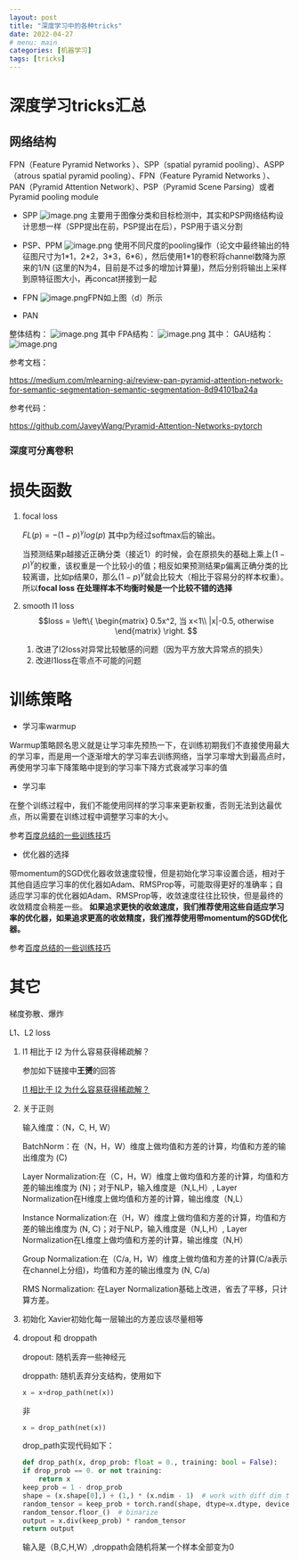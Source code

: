 ```yaml
---
layout: post
title: "深度学习中的各种tricks"
date: 2022-04-27
# menu: main
categories: [机器学习]
tags: [tricks]
---
```



# 深度学习tricks汇总

## 网络结构

FPN（Feature Pyramid Networks ）、SPP（spatial pyramid pooling）、ASPP（atrous spatial pyramid pooling）、FPN（Feature Pyramid Networks ）、PAN（Pyramid Attention Network）、PSP（Pyramid Scene Parsing）或者Pyramid pooling module

+ SPP
![image.png](/深度学习中的各种tricks/8596800-e3d7dac69a7b67a4.png)
主要用于图像分类和目标检测中，其实和PSP网络结构设计思想一样（SPP提出在前，PSP提出在后），PSP用于语义分割

+ PSP、PPM
![image.png](/深度学习中的各种tricks/8596800-631a279a871b4363.png)
使用不同尺度的pooling操作（论文中最终输出的特征图尺寸为1\*1，2\*2，3\*3，6\*6），然后使用1\*1的卷积将channel数降为原来的1/N (这里的N为4，目前是不过多的增加计算量)，然后分别将输出上采样到原特征图大小，再concat拼接到一起

+ FPN
![image.png](/深度学习中的各种tricks/8596800-b33feb57a627ba0a.png)FPN如上图（d）所示

+ PAN
  
整体结构：
![image.png](/深度学习中的各种tricks/8596800-bb198181900566ee.png)
其中
FPA结构：
![image.png](/深度学习中的各种tricks/8596800-949d8d1b73ddee11.png)
其中：
GAU结构：
![image.png](/深度学习中的各种tricks/8596800-aaaca0aa5bf1a787.png)

参考文档：

https://medium.com/mlearning-ai/review-pan-pyramid-attention-network-for-semantic-segmentation-semantic-segmentation-8d94101ba24a

参考代码：

https://github.com/JaveyWang/Pyramid-Attention-Networks-pytorch

### 深度可分离卷积

# 损失函数

1. focal loss

   $FL(p)=-(1-p)^\gamma log(p)$ 其中p为经过softmax后的输出。
   
   当预测结果p越接近正确分类（接近1）的时候，会在原损失的基础上乘上$(1-p)^\gamma$的权重，该权重是一个比较小的值；相反如果预测结果p偏离正确分类的比较离谱，比如p结果0，那么$(1-p)^\gamma$就会比较大（相比于容易分的样本权重）。所以**focal loss 在处理样本不均衡时候是一个比较不错的选择**

2. smooth l1 loss
   $$loss = \left\{
    \begin{matrix}
        0.5x^2, 当 x<1\\
        |x|-0.5, otherwise
    \end{matrix}
   \right.
   $$

   1. 改进了l2loss对异常比较敏感的问题（因为平方放大异常点的损失）
   2. 改进l1loss在零点不可能的问题


# 训练策略

+ 学习率warmup

Warmup策略顾名思义就是让学习率先预热一下，在训练初期我们不直接使用最大的学习率，而是用一个逐渐增大的学习率去训练网络，当学习率增大到最高点时，再使用学习率下降策略中提到的学习率下降方式衰减学习率的值

+ 学习率

在整个训练过程中，我们不能使用同样的学习率来更新权重，否则无法到达最优点，所以需要在训练过程中调整学习率的大小。

参考[百度总结的一些训练技巧](https://paddleclas.readthedocs.io/zh_CN/latest/models/Tricks.html)

+ 优化器的选择

带momentum的SGD优化器收敛速度较慢，但是初始化学习率设置合适，相对于其他自适应学习率的优化器如Adam、RMSProp等，可能取得更好的准确率；自适应学习率的优化器如Adam、RMSProp等，收敛速度往往比较快，但是最终的收敛精度会稍差一些。
**如果追求更快的收敛速度，我们推荐使用这些自适应学习率的优化器，如果追求更高的收敛精度，我们推荐使用带momentum的SGD优化器。**

参考[百度总结的一些训练技巧](https://paddleclas.readthedocs.io/zh_CN/latest/models/Tricks.html)


# 其它

梯度弥散、爆炸

L1、L2 loss

1. l1 相比于 l2 为什么容易获得稀疏解？

    参加如下链接中**王赟**的回答

    [l1 相比于 l2 为什么容易获得稀疏解？](https://www.zhihu.com/question/37096933/answer/70426653)

2. 关于正则

    输入维度：（N，C, H, W）

    BatchNorm：在（N，H，W）维度上做均值和方差的计算，均值和方差的输出维度为 (C)

    Layer Normalization:在（C，H，W）维度上做均值和方差的计算，均值和方差的输出维度为 (N)；对于NLP，输入维度是（N,L,H）, Layer Normalization在H维度上做均值和方差的计算，输出维度（N,L）

    Instance Normalization:在（H，W）维度上做均值和方差的计算，均值和方差的输出维度为 (N, C)；对于NLP，输入维度是（N,L,H）, Layer Normalization在L维度上做均值和方差的计算，输出维度（N,H）

    Group Normalization:在（C/a, H，W）维度上做均值和方差的计算(C/a表示在channel上分组)，均值和方差的输出维度为 (N, C/a)

    RMS Normalization: 在Layer Normalization基础上改进，省去了平移，只计算方差。

3. 初始化
Xavier初始化每一层输出的方差应该尽量相等

4. dropout 和 droppath

   dropout: 随机丢弃一些神经元

   droppath: 随机丢弃分支结构，使用如下

   ```python
   x = x+drop_path(net(x))
   ```

   非

   ```python
   x = drop_path(net(x))
   ```

    drop_path实现代码如下：

    ```python
    def drop_path(x, drop_prob: float = 0., training: bool = False):
    if drop_prob == 0. or not training:
        return x
    keep_prob = 1 - drop_prob
    shape = (x.shape[0],) + (1,) * (x.ndim - 1)  # work with diff dim tensors, not just 2D ConvNets
    random_tensor = keep_prob + torch.rand(shape, dtype=x.dtype, device=x.device)
    random_tensor.floor_()  # binarize
    output = x.div(keep_prob) * random_tensor
    return output
    ```

    输入是（B,C,H,W）,droppath会随机将某一个样本全部变为0
